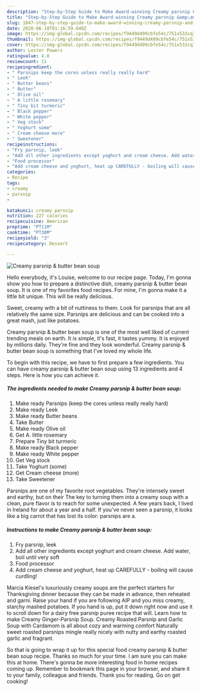 ```yaml
---
description: "Step-by-Step Guide to Make Award-winning Creamy parsnip &amp;amp; butter bean soup"
title: "Step-by-Step Guide to Make Award-winning Creamy parsnip &amp;amp; butter bean soup"
slug: 1847-step-by-step-guide-to-make-award-winning-creamy-parsnip-and-amp-butter-bean-soup
date: 2020-06-18T01:16:59.648Z
image: https://img-global.cpcdn.com/recipes/f9449d499cbfe54c/751x532cq70/creamy-parsnip-butter-bean-soup-recipe-main-photo.jpg
thumbnail: https://img-global.cpcdn.com/recipes/f9449d499cbfe54c/751x532cq70/creamy-parsnip-butter-bean-soup-recipe-main-photo.jpg
cover: https://img-global.cpcdn.com/recipes/f9449d499cbfe54c/751x532cq70/creamy-parsnip-butter-bean-soup-recipe-main-photo.jpg
author: Lester Powers
ratingvalue: 4.8
reviewcount: 11
recipeingredient:
- " Parsnips keep the cores unless really really hard"
- " Leek"
- " Butter beans"
- " Butter"
- " Olive oil"
- " A little rosemary"
- " Tiny bit turmeric"
- " Black pepper"
- " White pepper"
- " Veg stock"
- " Yoghurt some"
- " Cream cheese more"
- " Sweetener"
recipeinstructions:
- "Fry parsnip, leek"
- "Add all other ingredients except yoghurt and cream cheese. Add water, boil until very soft"
- "Food processor"
- "Add cream cheese and yoghurt, heat up CAREFULLY - boiling will cause curdling!"
categories:
- Recipe
tags:
- creamy
- parsnip
- 

katakunci: creamy parsnip  
nutrition: 227 calories
recipecuisine: American
preptime: "PT11M"
cooktime: "PT38M"
recipeyield: "3"
recipecategory: Dessert

---
```



![Creamy parsnip &amp; butter bean soup](https://img-global.cpcdn.com/recipes/f9449d499cbfe54c/751x532cq70/creamy-parsnip-butter-bean-soup-recipe-main-photo.jpg)

Hello everybody, it's Louise, welcome to our recipe page. Today, I'm gonna show you how to prepare a distinctive dish, creamy parsnip &amp; butter bean soup. It is one of my favorites food recipes. For mine, I'm gonna make it a little bit unique. This will be really delicious.

Sweet, creamy with a bit of nuttiness to them. Look for parsnips that are all relatively the same size. Parsnips are delicious and can be cooked into a great mash, just like potatoes.

Creamy parsnip &amp; butter bean soup is one of the most well liked of current trending meals on earth. It is simple, it's fast, it tastes yummy. It is enjoyed by millions daily. They're fine and they look wonderful. Creamy parsnip &amp; butter bean soup is something that I've loved my whole life.


To begin with this recipe, we have to first prepare a few ingredients. You can have creamy parsnip &amp; butter bean soup using 13 ingredients and 4 steps. Here is how you can achieve it.

<!--inarticleads1-->

##### The ingredients needed to make Creamy parsnip &amp; butter bean soup:

1. Make ready  Parsnips (keep the cores unless really really hard)
1. Make ready  Leek
1. Make ready  Butter beans
1. Take  Butter
1. Make ready  Olive oil
1. Get  A. little rosemary
1. Prepare  Tiny bit turmeric
1. Make ready  Black pepper
1. Make ready  White pepper
1. Get  Veg stock
1. Take  Yoghurt (some)
1. Get  Cream cheese (more)
1. Take  Sweetener


Parsnips are one of my favorite root vegetables. They&#39;re intensely sweet and earthy, but on their The key to turning them into a creamy soup with a clean, pure flavor is to reach for some unexpected. A few years back, I lived in Ireland for about a year and a half. If you&#39;ve never seen a parsnip, it looks like a big carrot that has lost its color: parsnips are a. 

<!--inarticleads2-->

##### Instructions to make Creamy parsnip &amp; butter bean soup:

1. Fry parsnip, leek
1. Add all other ingredients except yoghurt and cream cheese. Add water, boil until very soft
1. Food processor
1. Add cream cheese and yoghurt, heat up CAREFULLY - boiling will cause curdling!


Marcia Kiesel&#39;s luxuriously creamy soups are the perfect starters for Thanksgiving dinner because they can be made in advance, then reheated and garni. Raise your hand if you are following AIP and you miss creamy, starchy mashed potatoes. If you hand is up, put it down right now and use it to scroll down for a dairy free parsnip puree recipe that will. Learn how to make Creamy Ginger-Parsnip Soup. Creamy Roasted Parsnip and Garlic Soup with Cardamom is all about cozy and warming comfort Naturally sweet roasted parsnips mingle really nicely with nutty and earthy roasted garlic and fragrant. 

So that is going to wrap it up for this special food creamy parsnip &amp; butter bean soup recipe. Thanks so much for your time. I am sure you can make this at home. There's gonna be more interesting food in home recipes coming up. Remember to bookmark this page in your browser, and share it to your family, colleague and friends. Thank you for reading. Go on get cooking!
